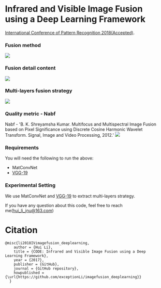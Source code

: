 # Infrared and Visible Image Fusion using a Deep Learning Framework
[International Conference of Pattern Recognition 2018(Accepted)](https://arxiv.org/abs/1804.06992).

### Fusion method
![](https://github.com/exceptionLi/imagefusion_deeplearning/blob/master/framework/framework_method.png)

### Fusion detail content
![](https://github.com/exceptionLi/imagefusion_deeplearning/blob/master/framework/fusion_detail.png)

### Multi-layers fusion strategy
![](https://github.com/exceptionLi/imagefusion_deeplearning/blob/master/framework/fusion_strategy.png)

### Quality metric - Nabf
Nabf - 'B. K. Shreyamsha Kumar. Multifocus and Multispectral Image Fusion based on Pixel Significance using Discrete Cosine Harmonic Wavelet Transform. Signal, Image and Video Processing, 2012.'
![](https://github.com/exceptionLi/imagefusion_deeplearning/blob/master/framework/Nabf.png)

### Requirements
You will need the following to run the above:
- MatConvNet
- [VGG-19](https://pan.baidu.com/s/1eSgxtyM)

### Experimental Setting

We use MatConvNet and [VGG-19](https://pan.baidu.com/s/1eSgxtyM) to extract multi-layers strategy.

If you have any question about this code, feel free to reach me(hui_li_jnu@163.com) 


# Citation
```
@misc{li2018IVimagefusion_deeplearning,
    author = {Hui Li},
    title = {CODE: Infrared and Visible Image Fusion using a Deep Learning Framework},
    year = {2017},
    publisher = {GitHub},
    journal = {GitHub repository},
    howpublished = {\url{https://github.com/exceptionLi/imagefusion_deeplearning}}
  }
```
